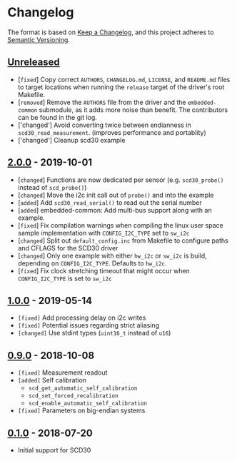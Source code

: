 # Changelog

The format is based on [Keep a Changelog](https://keepachangelog.com/en/1.0.0/),
and this project adheres to [Semantic Versioning](https://semver.org/spec/v2.0.0.html).

## [Unreleased]

 * [`fixed`]    Copy correct `AUTHORS`, `CHANGELOG.md`, `LICENSE`, and
                `README.md` files to target locations when running the `release`
                target of the driver's root Makefile.
 * [`removed`]  Remove the `AUTHORS` file from the driver and the
                `embedded-common` submodule, as it adds more noise than benefit.
                The contributors can be found in the git log.
 * ['changed']  Avoid converting twice between endianness in
                `scd30_read_measurement`. (improves performance and portablity)
 * ['changed']  Cleanup scd30 example

## [2.0.0] - 2019-10-01

 * [`changed`]  Functions are now dedicated per sensor (e.g. `scd30_probe()`
                instead of `scd_probe()`)
 * [`changed`]  Move the i2c init call out of `probe()` and into the example
 * [`added`]    Add `scd30_read_serial()` to read out the serial number
 * [`added`]    embedded-common: Add multi-bus support along with an example.
 * [`fixed`]    Fix compilation warnings when compiling the linux user space
                sample implementation with `CONFIG_I2C_TYPE` set to `sw_i2c`
 * [`changed`]  Split out `default_config.inc` from Makefile to configure paths
                and CFLAGS for the SCD30 driver
 * [`changed`]  Only one example with either `hw_i2c` or `sw_i2c` is build,
                depending on `CONFIG_I2C_TYPE`. Defaults to `hw_i2c`.
 * [`fixed`]    Fix clock stretching timeout that might occur when
                `CONFIG_I2C_TYPE` is set to `sw_i2c`

## [1.0.0] - 2019-05-14

 * `[fixed]` Add processing delay on i2c writes
 * `[fixed]` Potential issues regarding strict aliasing
 * `[changed]` Use stdint types (`uint16_t` instead of `u16`)

## [0.9.0] - 2018-10-08

 * `[fixed]` Measurement readout
 * `[added]` Self calibration
   * `scd_get_automatic_self_calibration`
   * `scd_set_forced_recalibration`
   * `scd_enable_automatic_self_calibration`
 * `[fixed]` Parameters on big-endian systems

## [0.1.0] - 2018-07-20

 * Initial support for SCD30

[Unreleased]: https://github.com/Sensirion/embedded-scd/compare/2.0.0...master
[2.0.0]: https://github.com/Sensirion/embedded-scd/compare/1.0.0...2.0.0
[1.0.0]: https://github.com/Sensirion/embedded-scd/compare/0.9.0...1.0.0
[0.9.0]: https://github.com/Sensirion/embedded-scd/compare/0.1.0...0.9.0
[0.1.0]: https://github.com/Sensirion/embedded-scd/releases/tag/0.1.0
